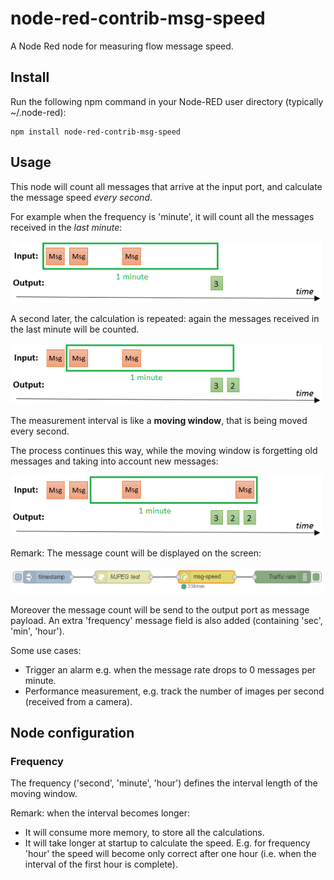 # node-red-contrib-msg-speed
A Node Red node for measuring flow message speed.

## Install
Run the following npm command in your Node-RED user directory (typically ~/.node-red):
```
npm install node-red-contrib-msg-speed
```

## Usage
This node will count all messages that arrive at the input port, and calculate the message speed *every second*.  

For example when the frequency is 'minute', it will count all the messages received in the *last minute*: 

![Timeline 1](https://raw.githubusercontent.com/bartbutenaers/node-red-contrib-msg-speed/master/images/speed1.png)

A second later, the calculation is repeated: again the messages received in the last minute will be counted.

![Timeline 2](https://raw.githubusercontent.com/bartbutenaers/node-red-contrib-msg-speed/master/images/speed2.png)

The measurement interval is like a **moving window**, that is being moved every second.

The process continues this way, while the moving window is forgetting old messages and taking into account new messages:

![Timeline 3](https://raw.githubusercontent.com/bartbutenaers/node-red-contrib-msg-speed/master/images/speed3.png)

Remark: The message count will be displayed on the screen:

![Timeline 4](https://raw.githubusercontent.com/bartbutenaers/node-red-contrib-msg-speed/master/images/speed4.png)

Moreover the message count will be send to the output port as message payload.  An extra 'frequency' message field is also added (containing 'sec', 'min', 'hour').

Some use cases: 
* Trigger an alarm e.g. when the message rate drops to 0 messages per minute.
* Performance measurement, e.g. track the number of images per second (received from a camera).

## Node configuration

### Frequency
The frequency ('second', 'minute', 'hour') defines the interval length of the moving window.

Remark: when the interval becomes longer:
* It will consume more memory, to store all the calculations.
* It will take longer at startup to calculate the speed.  E.g. for frequency 'hour' the speed will become only correct after one hour (i.e. when the interval of the first hour is complete).
